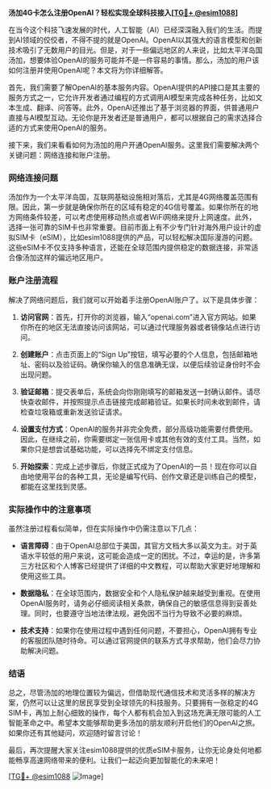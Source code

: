**汤加4G卡怎么注册OpenAI？轻松实现全球科技接入[[TG💪+ @esim1088](https://t.me/s/esim1088)]**

在当今这个科技飞速发展的时代，人工智能（AI）已经深深融入我们的生活。而提到AI领域的佼佼者，不得不提的就是OpenAI。OpenAI以其强大的语言模型和创新技术吸引了无数用户的目光。但是，对于一些偏远地区的人来说，比如太平洋岛国汤加，想要体验OpenAI的服务可能并不是一件容易的事情。那么，汤加的用户该如何注册并使用OpenAI呢？本文将为你详细解答。

首先，我们需要了解OpenAI的基本服务内容。OpenAI提供的API接口是其主要的服务方式之一，它允许开发者通过编程的方式调用AI模型来完成各种任务，比如文本生成、翻译、问答等。此外，OpenAI还推出了基于浏览器的界面，供普通用户直接与AI模型互动。无论你是开发者还是普通用户，都可以根据自己的需求选择合适的方式来使用OpenAI的服务。

接下来，我们来看看如何为汤加的用户开通OpenAI服务。这里我们需要解决两个关键问题：网络连接和账户注册。

### 网络连接问题

汤加作为一个太平洋岛国，互联网基础设施相对落后，尤其是4G网络覆盖范围有限。因此，第一步就是确保你所在的区域有稳定的4G信号覆盖。如果你所在的地方网络条件较差，可以考虑使用移动热点或者WiFi网络来提升上网速度。此外，选择一张可靠的SIM卡也非常重要。目前市面上有不少专门针对海外用户设计的虚拟SIM卡（eSIM），比如esim1088提供的产品，可以轻松解决国际漫游的问题。这些eSIM卡不仅支持多种语言，还能在全球范围内提供稳定的数据连接，非常适合像汤加这样的偏远地区用户。

### 账户注册流程

解决了网络问题后，我们就可以开始着手注册OpenAI账户了。以下是具体步骤：

1. **访问官网**：首先，打开你的浏览器，输入“openai.com”进入官方网站。如果你所在的地区无法直接访问该网站，可以通过代理服务器或者镜像站点进行访问。

2. **创建账户**：点击页面上的“Sign Up”按钮，填写必要的个人信息，包括邮箱地址、密码以及验证码。确保你输入的信息准确无误，以便后续验证身份时不会出现问题。

3. **验证邮箱**：提交表单后，系统会向你刚刚填写的邮箱发送一封确认邮件。请尽快查收邮件，并按照提示点击链接完成邮箱验证。如果长时间未收到邮件，请检查垃圾箱或重新发送验证请求。

4. **设置支付方式**：OpenAI的服务并非完全免费，部分高级功能需要付费使用。因此，在继续之前，你需要绑定一张信用卡或其他有效的支付工具。当然，如果你只是想尝试基础功能，可以选择先不绑定支付信息。

5. **开始探索**：完成上述步骤后，你就正式成为了OpenAI的一员！现在你可以自由地使用平台的各种工具，无论是编写代码、创作文章还是训练自己的模型，都能在这里找到灵感。

### 实际操作中的注意事项

虽然注册过程看似简单，但在实际操作中仍需注意以下几点：

- **语言障碍**：由于OpenAI总部位于美国，其官方文档大多以英文为主。对于英语水平较低的用户来说，这可能会造成一定的困扰。不过，幸运的是，许多第三方社区和个人博客已经提供了详细的中文教程，可以帮助大家更好地理解和使用这些工具。
  
- **数据隐私**：在全球范围内，数据安全和个人隐私保护越来越受到重视。在使用OpenAI服务时，请务必仔细阅读相关条款，确保自己的敏感信息得到妥善处理。同时，也要遵守当地法律法规，避免因不当行为导致不必要的麻烦。

- **技术支持**：如果你在使用过程中遇到任何问题，不要担心，OpenAI拥有专业的客服团队随时待命。可以通过官网提供的联系方式寻求帮助，他们会尽力协助解决问题。

### 结语

总之，尽管汤加的地理位置较为偏远，但借助现代通信技术和灵活多样的解决方案，仍然可以让这里的居民享受到全球领先的科技服务。只要拥有一张稳定的4G SIM卡，再加上耐心细致的操作，每个人都有机会加入到这场充满无限可能的人工智能革命之中。希望本文能够帮助更多汤加的朋友顺利开启他们的OpenAI之旅。如果你还有其他疑问，欢迎随时留言讨论！

最后，再次提醒大家关注esim1088提供的优质eSIM卡服务，让你无论身处何地都能畅享高速网络带来的便利。让我们一起迈向更加智能化的未来吧！

[[TG💪+ @esim1088](https://t.me/s/esim1088) ![Image](https://i.postimg.cc/4NQfJmqS/Snipaste-2025-05-13-00-14-12.png)]